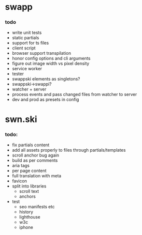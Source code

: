 # swapp

### todo

- write unit tests
- static partials
- support for ts files
- client script
- browser support transpilation
- honor config options and cli arguments
- figure out image width vs pixel density
- service worker
- tester
- swappski elements as singletons?
- swappski->swappi?
- watcher + server
- process events and pass changed files from watcher to server
- dev and prod as presets in config

# swn.ski

### todo:

- fix partials content
- add all assets properly to files through partials/templates
- scroll anchor bug again
- build as per comments
- aria tags
- per page content
- full translation with meta
- favicon
- split into libraries
  - scroll text
  - anchors
- test
  - seo manifests etc
  - history
  - lighthouse
  - w3c
  - iphone
